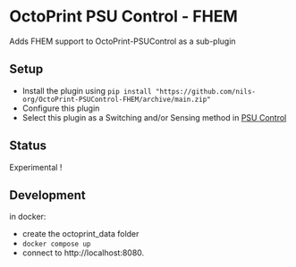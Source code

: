 # OctoPrint PSU Control - FHEM
Adds FHEM support to OctoPrint-PSUControl as a sub-plugin

## Setup
- Install the plugin using
  `pip install "https://github.com/nils-org/OctoPrint-PSUControl-FHEM/archive/main.zip"`
- Configure this plugin
- Select this plugin as a Switching and/or Sensing method in [PSU Control](https://github.com/kantlivelong/OctoPrint-PSUControl)

## Status
Experimental !

## Development
in docker:
* create the octoprint_data folder
* `docker compose up`
* connect to http://localhost:8080.
